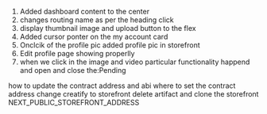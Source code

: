 

1) Added dashboard content to the center
2) changes routing name as per the heading click
3) display thumbnail image and upload button to the flex
4)  Added cursor ponter on the my account card
5) Onclcik of the profile pic added profile pic in storefront
6) Edit profile page showing properlly
7) when we click in the image and video particular functionality happend and open and close the:Pending




how to update the contract address and abi
where to set the contract address
change creatify to storefront
delete artifact and clone the storefront 
NEXT_PUBLIC_STOREFRONT_ADDRESS